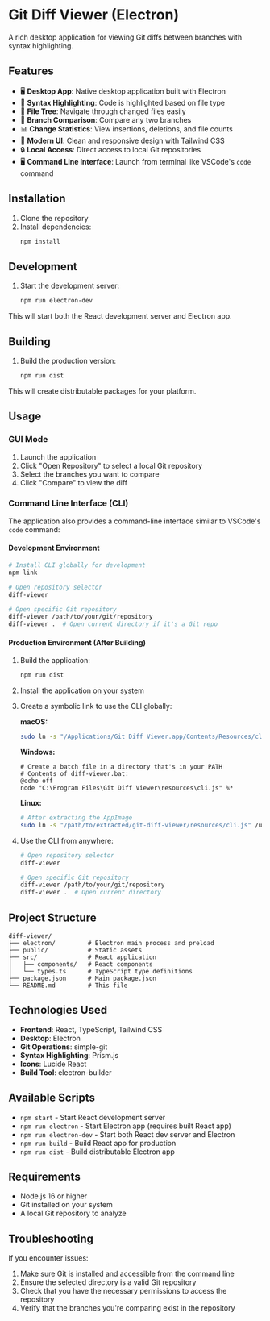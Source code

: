 # Git Diff Viewer (Electron)

A rich desktop application for viewing Git diffs between branches with syntax highlighting.

## Features

- 🖥️ **Desktop App**: Native desktop application built with Electron
- 🎨 **Syntax Highlighting**: Code is highlighted based on file type
- 📁 **File Tree**: Navigate through changed files easily
- 🔄 **Branch Comparison**: Compare any two branches
- 📊 **Change Statistics**: View insertions, deletions, and file counts
- 🎯 **Modern UI**: Clean and responsive design with Tailwind CSS
- 🔒 **Local Access**: Direct access to local Git repositories
- 🖥️ **Command Line Interface**: Launch from terminal like VSCode's `code` command

## Installation

1. Clone the repository
2. Install dependencies:
   ```bash
   npm install
   ```

## Development

1. Start the development server:
   ```bash
   npm run electron-dev
   ```

This will start both the React development server and Electron app.

## Building

1. Build the production version:
   ```bash
   npm run dist
   ```

This will create distributable packages for your platform.

## Usage

### GUI Mode
1. Launch the application
2. Click "Open Repository" to select a local Git repository
3. Select the branches you want to compare
4. Click "Compare" to view the diff

### Command Line Interface (CLI)

The application also provides a command-line interface similar to VSCode's `code` command:

#### Development Environment
```bash
# Install CLI globally for development
npm link

# Open repository selector
diff-viewer

# Open specific Git repository
diff-viewer /path/to/your/git/repository
diff-viewer .  # Open current directory if it's a Git repo
```

#### Production Environment (After Building)

1. Build the application:
   ```bash
   npm run dist
   ```

2. Install the application on your system

3. Create a symbolic link to use the CLI globally:

   **macOS:**
   ```bash
   sudo ln -s "/Applications/Git Diff Viewer.app/Contents/Resources/cli.js" /usr/local/bin/diff-viewer
   ```

   **Windows:**
   ```batch
   # Create a batch file in a directory that's in your PATH
   # Contents of diff-viewer.bat:
   @echo off
   node "C:\Program Files\Git Diff Viewer\resources\cli.js" %*
   ```

   **Linux:**
   ```bash
   # After extracting the AppImage
   sudo ln -s "/path/to/extracted/git-diff-viewer/resources/cli.js" /usr/local/bin/diff-viewer
   ```

4. Use the CLI from anywhere:
   ```bash
   # Open repository selector
   diff-viewer

   # Open specific Git repository
   diff-viewer /path/to/your/git/repository
   diff-viewer .  # Open current directory
   ```

## Project Structure

```
diff-viewer/
├── electron/         # Electron main process and preload
├── public/           # Static assets
├── src/              # React application
│   ├── components/   # React components
│   └── types.ts      # TypeScript type definitions
├── package.json      # Main package.json
└── README.md         # This file
```

## Technologies Used

- **Frontend**: React, TypeScript, Tailwind CSS
- **Desktop**: Electron
- **Git Operations**: simple-git
- **Syntax Highlighting**: Prism.js
- **Icons**: Lucide React
- **Build Tool**: electron-builder

## Available Scripts

- `npm start` - Start React development server
- `npm run electron` - Start Electron app (requires built React app)
- `npm run electron-dev` - Start both React dev server and Electron
- `npm run build` - Build React app for production
- `npm run dist` - Build distributable Electron app

## Requirements

- Node.js 16 or higher
- Git installed on your system
- A local Git repository to analyze

## Troubleshooting

If you encounter issues:

1. Make sure Git is installed and accessible from the command line
2. Ensure the selected directory is a valid Git repository
3. Check that you have the necessary permissions to access the repository
4. Verify that the branches you're comparing exist in the repository 
